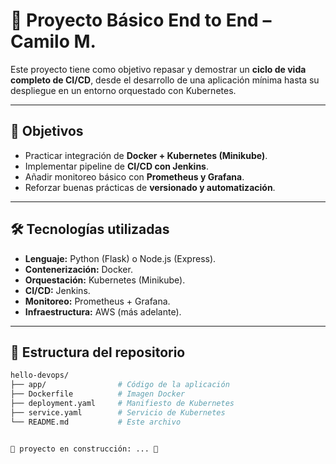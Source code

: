 # 🚀 Proyecto Básico End to End – Camilo M.

Este proyecto tiene como objetivo repasar y demostrar un **ciclo de vida completo de CI/CD**, desde el desarrollo de una aplicación mínima hasta su despliegue en un entorno orquestado con Kubernetes.  

---

## 🎯 Objetivos
- Practicar integración de **Docker + Kubernetes (Minikube)**.  
- Implementar pipeline de **CI/CD con Jenkins**.  
- Añadir monitoreo básico con **Prometheus y Grafana**.  
- Reforzar buenas prácticas de **versionado y automatización**.  

---

## 🛠️ Tecnologías utilizadas
- **Lenguaje:** Python (Flask) o Node.js (Express).  
- **Contenerización:** Docker.  
- **Orquestación:** Kubernetes (Minikube).  
- **CI/CD:** Jenkins.  
- **Monitoreo:** Prometheus + Grafana.  
- **Infraestructura:** AWS (más adelante).  

---

## 📂 Estructura del repositorio
```bash
hello-devops/
├── app/                # Código de la aplicación
├── Dockerfile          # Imagen Docker
├── deployment.yaml     # Manifiesto de Kubernetes
├── service.yaml        # Servicio de Kubernetes
└── README.md           # Este archivo


🚧 proyecto en construcción: ... 🚧